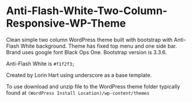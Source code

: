 # Anti-Flash-White-Two-Column-Responsive-WP-Theme
Clean simple two column WordPress theme built with bootstrap with Anti-Flash White background. Theme has fixed top menu and one side bar. Brand uses google font Black Ops One. Bootstrap version is 3.3.6.

Anti-Flash White is ``` #f1f2f3; ```

Created by Lorin Hart using underscore as a base template.

To use download and unzip file to the WordPress theme folder typically found at
```(WordPress Install Location)/wp-content/themes```